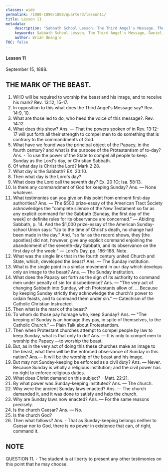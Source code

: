 ```yaml
---
classes: wide
permalink: /1888-1890/1888/quarter3/lesson11/
title: Lesson 11
metadata:
    description: "Sabbath School Lesson. The Third Angel's Message. The Mark of the Beast. Lesson 11. September 15, 1888. 11. WHO will be required to worship the beast and his image, and to receive his mark? Rev. 13:12, 15-17. 2. In opposition to this what does the Third Angel's Message say? Rev. 14:9, 10."
    keywords: Sabbath School Lesson, The Third Angel's Message, Daniel, Prophecy, September 15 1888
    author: Brian Onang'o
TOC: false
---
```


#### Lesson 11

September 15, 1888. 

## THE MARK OF THE BEAST.

1. WHO will be required to worship the beast and his image, and to receive his mark? Rev. 13:12, 15-17.
2. In opposition to this what does the Third Angel's Message say? Rev. 14:9, 10.
3. What are those led to do, who heed the voice of this message?. Rev. 14:12.
4. What does this show? Ans. — That the powers spoken of in Rev. 13:12-17 will put forth all their strength to compel men to do something that is contrary to the commandments of God.
5. What have we found was the principal object of the Papacy, in the fourth century? and what is the purpose of the Protestantism of to-day? Ans. - To use the power of the State to compel all people to keep Sunday as the Lord's day, or Christian Sabbath.
6. Of what day is Christ the Lord? Mark 2:28.
7. What day is the Sabbath? EX. 20:10.
8. Then what day is the Lord's day?
9. What does the Lord call the seventh day? Ex. 20:1O; Isa. 58:13.
10. Is there any commandment of God for keeping Sunday? Ans. — None whatever.
11. What testimonies can you give on this point from eminent first-day authorities? Ans. — The $500 prize-essay of the American Tract Society acknowledges the "complete silence of the New Testament so far as any explicit command for the Sabbath [Sunday, the first day of the week] or definite rules for its observance are concerned." — Abiding Sabbath, p. 14. And the $1,000 prize-essay of the American Sunday-school Union says: "Up to the time of Christ's death, no change had been made in the day." And, "so far as the record shows, they [the apostles] did not, however, give any explicit command enjoining the abandonment of the seventh-day Sabbath, and its observance on the first day of the week:" — Lord's Day, pp. 186-188. Note.
12. What was the single link that in the fourth century united Church and State, which, developed the beast? Ans. — The Sunday institution.
13. What is the single point in a similar movement in our day which develops only an image to the beast? Ans. — The Sunday institution.
14. What does the Papacy set forth as the sign of its authority to command men under penalty of sin for disobedience? Ans. — "The very act of changing Sabbath into Sunday, which Protestants allow of. ... Because by keeping Sunday strictly they acknowledge the church's power to ordain feasts, and to command them under sin." —  Catechism of the Catholic Christian Instructed.
15. Then what is the mark of the beast?
16. To whom do those pay homage who, keep Sunday? Ans. — "The keeping of Sunday is an homage they pay, in spite of themselves, to the Catholic Church." — Plain Talk about Protestantism.
17. Then when Protestant churches attempt to compel people by law to keep Sunday, what is that only to do? Ans. — It is only to compel men to worship the Papacy —to worship the beast.
18. But, as in the very act of doing this these churches make an image to the beast, what then will be the enforced observance of Sunday in this nation? Ans.— It will be the worship of the beast and his image.
19. But may not Sunday-keeping be enforced as a civil duty? Ans. — Never. Because Sunday is wholly a religious institution; and the civil power has no right to enforce religious duties.
20. What does Christ demand on this subject? - Matt. 22:21.
21. By what power was Sunday-keeping instituted? Ans. — The church.
22. Why were the ancient Sunday laws enacted? Ans. — The church demanded it, and it was done to satisfy and help the church.
23. Why are Sunday laws now enacted? Ans. — For the same reasons precisely.
24. Is the church Caesar? Ans. — No.
25. Is the church God?
26. Then what follows? Ans. - That as Sunday-keeping belongs neither to Caesar nor to God, there is no power in existence that can, of right, command it.

## NOTE

QUESTION 11. - The student is at liberty to present any other testimonies on this point that he may choose.

